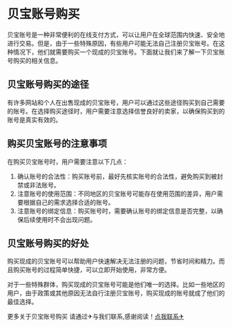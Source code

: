 # 贝宝账号购买

贝宝账号是一种非常便利的在线支付方式，可以让用户在全球范围内快速、安全地进行交易。但是，由于一些特殊原因，有些用户可能无法自己注册贝宝账号。在这种情况下，他们就需要购买一个现成的贝宝账号。下面就让我们来了解一下贝宝账号购买的相关信息。

## 贝宝账号购买的途径

有许多网站和个人在出售现成的贝宝账号，用户可以通过这些途径购买到自己需要的账号。在选择购买途径时，用户需要注意选择信誉良好的卖家，以确保购买到的账号是真实有效的。

## 购买贝宝账号的注意事项

在购买贝宝账号时，用户需要注意以下几点：

1. 确认账号的合法性：购买账号前，最好先核实账号的合法性，避免购买到被封禁或非法账号。
2. 注意账号的使用范围：不同地区的贝宝账号可能存在使用范围的差异，用户需要根据自己的需求选择合适的账号。
3. 注意账号的绑定信息：购买账号时，需要确认账号的绑定信息是否完整，以确保后续使用时不会出现问题。

## 贝宝账号购买的好处

购买现成的贝宝账号可以帮助用户快速解决无法注册的问题，节省时间和精力。而且购买账号的过程简单快捷，可以立即开始使用，非常方便。

对于一些特殊群体，购买现成的贝宝账号可能是他们唯一的选择。比如一些地区的用户，由于政策或其他原因无法自行注册贝宝账号，购买现成的账号就成了他们的最佳选择。

更多关于贝宝账号购买 请通过✈与我们联系,感谢阅读！[点我联系✈](https://home.G208.com)